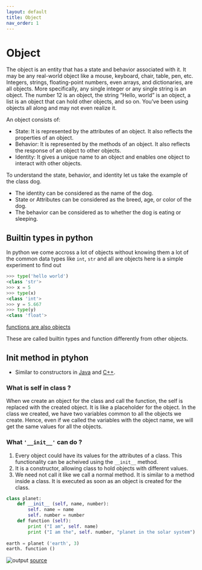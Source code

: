```yaml
---
layout: default
title: Object
nav_order: 1
---
```

# Object 
The object is an entity that has a state and behavior associated with it. It may be any real-world object like a mouse, keyboard, chair, table, pen, etc. Integers, strings, floating-point numbers, even arrays, and dictionaries, are all objects. More specifically, any single integer or any single string is an object. The number 12 is an object, the string “Hello, world” is an object, a list is an object that can hold other objects, and so on. You’ve been using objects all along and may not even realize it.

An object consists of:

- State: It is represented by the attributes of an object. It also reflects the properties of an object.
- Behavior: It is represented by the methods of an object. It also reflects the response of an object to other objects.
- Identity: It gives a unique name to an object and enables one object to interact with other objects.


To understand the state, behavior, and identity let us take the example of the class dog. 

- The identity can be considered as the name of the dog.
- State or Attributes can be considered as the breed, age, or color of the dog.
- The behavior can be considered as to whether the dog is eating or sleeping.


## Builtin types in python
In python we come accross a lot of objects without knowing them a lot of the common data types like `int`, `str` and all are objects here is a simple experiment to find out 
``` python
>>> type('hello world')
<class 'str'>
>>> x = 5
>>> type(x)
<class 'int'>
>>> y = 5.667
>>> type(y)   
<class 'float'>
```
[functions are also objects](Code/Objects/function_object.py)


These are called builtin types and function differently from other objects.



## Init method in ptyhon 

- Similar to constructors in [Java](https://www.geeksforgeeks.org/constructors-in-java/) and [C++](https://www.geeksforgeeks.org/constructors-c/).

### What is self in class ?

When we create an object for the class and call the function, the self is replaced with the created object. It is like a placeholder for the object. In the class we created, we have two variables common to all the objects we create. Hence, even if we called the variables with the object name, we will get the same values for all the objects.

### What `'__init__'` can do ?
1. Every object could have its values for the attributes of a class. This functionality can be acheived using the `__init__` method.
2. It is a constructor, allowing class to hold objects with different values.
3. We need not call it like we call a normal method. It is similar to a method inside a class. It is executed as soon as an object is created for the class.

``` python
class planet:  
    def __init__ (self, name, number):  
        self. name = name  
        self. number = number  
    def function (self):  
        print ("I am", self. name)  
        print ("I am the", self. number, "planet in the solar system")  
          
earth = planet ('earth', 3)  
earth. function ()  

```
![output](https://static.javatpoint.com/python/images/__init__-in-python2.png)
[source](https://www.javatpoint.com/__init__-in-python)